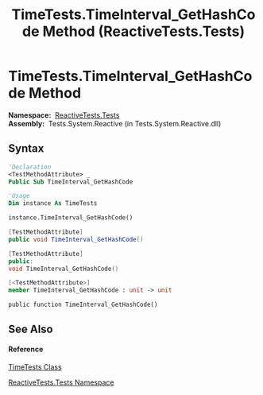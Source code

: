 ﻿---
title: TimeTests.TimeInterval_GetHashCode Method  (ReactiveTests.Tests)
TOCTitle: TimeInterval_GetHashCode Method
ms:assetid: M:ReactiveTests.Tests.TimeTests.TimeInterval_GetHashCode
ms:mtpsurl: https://msdn.microsoft.com/en-us/library/reactivetests.tests.timetests.timeinterval_gethashcode(v=VS.103)
ms:contentKeyID: 36619459
ms.date: 06/28/2011
mtps_version: v=VS.103
f1_keywords:
- ReactiveTests.Tests.TimeTests.TimeInterval_GetHashCode
dev_langs:
- CSharp
- JScript
- VB
- FSharp
- c++
---

# TimeTests.TimeInterval\_GetHashCode Method

**Namespace:**  [ReactiveTests.Tests](hh289046\(v=vs.103\).md)  
**Assembly:**  Tests.System.Reactive (in Tests.System.Reactive.dll)

## Syntax

``` vb
'Declaration
<TestMethodAttribute> _
Public Sub TimeInterval_GetHashCode
```

``` vb
'Usage
Dim instance As TimeTests

instance.TimeInterval_GetHashCode()
```

``` csharp
[TestMethodAttribute]
public void TimeInterval_GetHashCode()
```

``` c++
[TestMethodAttribute]
public:
void TimeInterval_GetHashCode()
```

``` fsharp
[<TestMethodAttribute>]
member TimeInterval_GetHashCode : unit -> unit 
```

``` jscript
public function TimeInterval_GetHashCode()
```

## See Also

#### Reference

[TimeTests Class](hh303701\(v=vs.103\).md)

[ReactiveTests.Tests Namespace](hh289046\(v=vs.103\).md)


